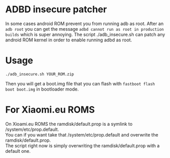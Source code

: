 # ADBD insecure patcher
In some cases android ROM prevent you from running adb as root. After an `adb root` you can get the message `adbd cannot run as root in production builds` which is super annoying. 
The script ./adb\_insecure.sh can patch any android ROM kernel in order to enable running adbd as root.

# Usage

```
./adb_insecure.sh YOUR_ROM.zip
```

Then you will get a boot.img file that you can flash with `fastboot flash boot boot.img` in bootloader mode.

# For Xiaomi.eu ROMS
On Xioami.eu ROMS the ramdisk/default.prop is a symlink to /system/etc/prop.default.  
You can if you want take that /system/etc/prop.default and overwrite the ramdisk/default.prop.  
The script right now is simply overwriting the ramdisk/default.prop with a default one.
